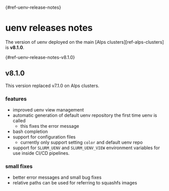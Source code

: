 [](){#ref-uenv-release-notes}
# uenv releases notes

The version of uenv deployed on the main [Alps clusters][ref-alps-clusters] is **v8.1.0**.

[](){#ref-uenv-release-notes-v8.1.0}
## v8.1.0

This version replaced v7.1.0 on Alps clusters.

### features

* improved uenv view management
* automatic generation of default uenv repository the first time uenv is called
    * this fixes the error message
* bash completion
* support for configuration files
    * currently only support setting `color` and default uenv repo
* support for `SLURM_UENV` and `SLURM_UENV_VIEW` environment variables for use inside CI/CD pipelines.

### small fixes

* better error messages and small bug fixes
* relative paths can be used for referring to squashfs images

